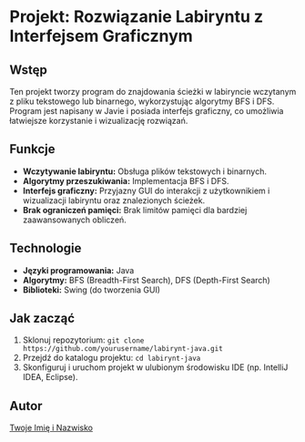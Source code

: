 # Projekt: Rozwiązanie Labiryntu z Interfejsem Graficznym

## Wstęp

Ten projekt tworzy program do znajdowania ścieżki w labiryncie wczytanym z pliku tekstowego lub binarnego, wykorzystując algorytmy BFS i DFS. Program jest napisany w Javie i posiada interfejs graficzny, co umożliwia łatwiejsze korzystanie i wizualizację rozwiązań.

## Funkcje

- **Wczytywanie labiryntu:** Obsługa plików tekstowych i binarnych.
- **Algorytmy przeszukiwania:** Implementacja BFS i DFS.
- **Interfejs graficzny:** Przyjazny GUI do interakcji z użytkownikiem i wizualizacji labiryntu oraz znalezionych ścieżek.
- **Brak ograniczeń pamięci:** Brak limitów pamięci dla bardziej zaawansowanych obliczeń.

## Technologie

- **Języki programowania:** Java
- **Algorytmy:** BFS (Breadth-First Search), DFS (Depth-First Search)
- **Biblioteki:** Swing (do tworzenia GUI)

## Jak zacząć

1. Sklonuj repozytorium: `git clone https://github.com/yourusername/labirynt-java.git`
2. Przejdź do katalogu projektu: `cd labirynt-java`
3. Skonfiguruj i uruchom projekt w ulubionym środowisku IDE (np. IntelliJ IDEA, Eclipse).

## Autor

[Twoje Imię i Nazwisko](https://github.com/yourusername)

